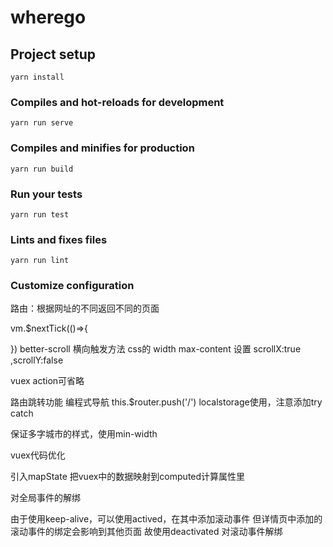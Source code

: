 # wherego

## Project setup
```
yarn install
```

### Compiles and hot-reloads for development
```
yarn run serve
```

### Compiles and minifies for production
```
yarn run build
```

### Run your tests
```
yarn run test
```

### Lints and fixes files
```
yarn run lint
```

### Customize configuration
路由：根据网址的不同返回不同的页面

vm.$nextTick(()=>{

})
better-scroll 横向触发方法
css的 width max-content
设置 scrollX:true ,scrollY:false

vuex 
action可省略

路由跳转功能
编程式导航
 this.$router.push('/')
 localstorage使用，注意添加try catch

保证多字城市的样式，使用min-width 

vuex代码优化

引入mapState 把vuex中的数据映射到computed计算属性里

对全局事件的解绑

由于使用keep-alive，可以使用actived，在其中添加滚动事件
但详情页中添加的滚动事件的绑定会影响到其他页面
故使用deactivated 对滚动事件解绑